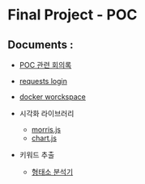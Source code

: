 # Final Project - POC

## Documents :
- [POC 관련 회의록](https://laced-garlic-bbb.notion.site/0716-149f48b14c184756b826eaf1b19f2995)

- [requests login](./login/login.ipynb)
- [docker worckspace](./dockerPOC/docker.ipynb)
- 시각화 라이브러리
    - [morris.js](https://laced-garlic-bbb.notion.site/morris-js-23b175f18d40432994c246785a25139d)
    - [chart.js](https://laced-garlic-bbb.notion.site/chart-js-729f3dddb96c49d99e533aa591983c67)
- 키워드 추출
    - [형태소 분석기](https://laced-garlic-bbb.notion.site/POC-summary-de6ff4f04313415b94ae298180e40b0c)